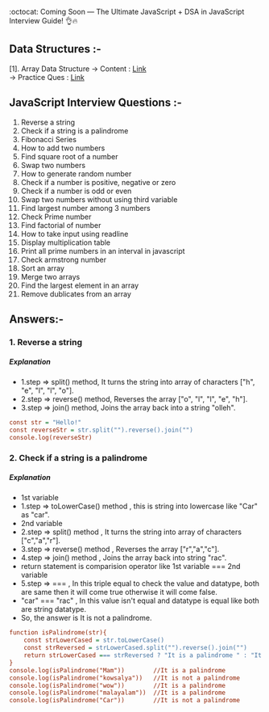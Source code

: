 :octocat: Coming Soon — The Ultimate JavaScript + DSA in JavaScript Interview Guide! 👌🔥

<h2>Data Structures :-</h2>

  [1]. Array Data Structure 
        -> Content : <a href="https://github.com/Kowsalya2929/Javascript-Interview-Questions/blob/main/DSA/Arrays%20data%20structure/arrays.md">Link</a> <br>
        -> Practice Ques : <a href="https://github.com/Kowsalya2929/Javascript-Interview-Questions/blob/main/DSA/Arrays%20data%20structure/array1.js">Link</a>


<h2>JavaScript Interview Questions :-</h2>

1. Reverse a string
2. Check if a string is a palindrome
3. Fibonacci Series
4. How to add two numbers
5. Find square root of a number
6. Swap two numbers 
7. How to generate random number
8. Check if a number is positive, negative or zero
9. Check if a number is odd or even
10. Swap two numbers without using third variable
11. Find largest number among 3 numbers
12. Check Prime number
13. Find factorial of number
14. How to take input using readline
15. Display multiplication table
16. Print all prime numbers in an interval in javascript
17. Check armstrong number
18. Sort an array
19. Merge two arrays
20. Find the largest element in an array
21. Remove dublicates from an array

<h2>Answers:-</h2>

<h3>1. Reverse a string</h3>

<h5>Explanation</h5>
<ul>
  <li>1.step => split() method, It turns the string into array of characters ["h", "e", "l", "l", "o"].</li>
  <li>2.step => reverse() method, Reverses the array ["o", "l", "l", "e", "h"].</li>
  <li>3.step => join() method, Joins the array back into a string "olleh".</li>
</ul>

```ini
const str = "Hello!"
const reverseStr = str.split("").reverse().join("")
console.log(reverseStr)
```

<h3>2. Check if a string is a palindrome</h3>

<h5>Explanation</h5>
<ul>
  <li>1st variable</li>
  <li>1.step => toLowerCase() method , this is string into lowercase like "Car" as "car".</li>
  <li>2nd variable</li>
  <li>2.step => split() method , It turns the string into array of characters ["c","a","r"].</li>
  <li>3.step => reverse() method , Reverses the array ["r","a","c"].</li>
  <li>4.step => join() method , Joins the array back into string "rac".</li>
  <li>return statement is comparision operator like 1st variable === 2nd variable</li>
  <li>5.step => === , In this triple equal to check the value and datatype, both are same then it will come true otherwise it will come false.</li>
  <li>"car" === "rac" , In this value isn't equal and datatype is equal like both are string datatype.</li>
  <li>So, the answer is It is not a palindrome.</li>
</ul>

```ini
function isPalindrome(str){
    const strLowerCased = str.toLowerCase()
    const strReversed = strLowerCased.split("").reverse().join("")
    return strLowerCased === strReversed ? "It is a palindrome " : "It is not a palindrome";   
}
console.log(isPalindrome("Mam"))        //It is a palindrome  
console.log(isPalindrome("kowsalya"))   //It is not a palindrome
console.log(isPalindrome("wow"))        //It is a palindrome 
console.log(isPalindrome("malayalam"))  //It is a palindrome 
console.log(isPalindrome("Car"))        //It is not a palindrome
```

